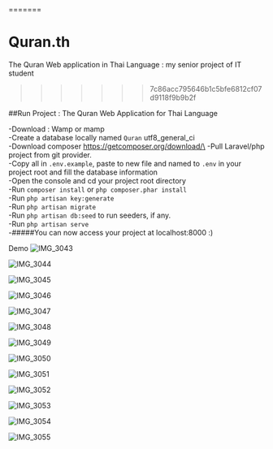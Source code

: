 =======
# Quran.th
The Quran Web application in Thai Language : my senior project of IT student
>>>>>>> 7c86acc795646b1c5bfe6812cf07d9118f9b9b2f

##Run Project : The Quran Web Application for Thai Language

-Download : Wamp or mamp\
-Create a database locally named `Quran`  utf8_general_ci\
-Download composer https://getcomposer.org/download/\
-Pull Laravel/php project from git provider.\
-Copy all in `.env.example`, paste to new file and named to `.env` in your project root and fill the database information\
-Open the console and cd your project root directory\
-Run `composer install` or `php composer.phar install`\
-Run `php artisan key:generate`\
-Run `php artisan migrate`\
-Run `php artisan db:seed` to run seeders, if any.\
-Run `php artisan serve`\
-#####You can now access your project at localhost:8000 :)


Demo
![IMG_3043](https://github.com/MidtorJya/Quran.th/assets/54342250/f12d1f0b-3adb-4468-8cda-344f14011ebd)

![IMG_3044](https://github.com/MidtorJya/Quran.th/assets/54342250/610012b7-ceeb-49e6-b552-f8f0cfec16d3)

![IMG_3045](https://github.com/MidtorJya/Quran.th/assets/54342250/0403fe3b-8689-440e-812e-7df6ef7b6b40)

![IMG_3046](https://github.com/MidtorJya/Quran.th/assets/54342250/f80315e5-229c-4bec-a2e3-6a0e14f001cb)

![IMG_3047](https://github.com/MidtorJya/Quran.th/assets/54342250/c875d850-caa5-498f-a64b-dbde4e2f6ccb)

![IMG_3048](https://github.com/MidtorJya/Quran.th/assets/54342250/b5ff70f6-7a7f-491a-be42-fbf50ccc8af7)

![IMG_3049](https://github.com/MidtorJya/Quran.th/assets/54342250/55e04839-d290-4dee-846d-84fafa7d2779)

![IMG_3050](https://github.com/MidtorJya/Quran.th/assets/54342250/eccd6489-a6d9-4606-9236-aded88abbc35)

![IMG_3051](https://github.com/MidtorJya/Quran.th/assets/54342250/f70f3e20-9ce9-405d-9c09-545f6340edf4)

![IMG_3052](https://github.com/MidtorJya/Quran.th/assets/54342250/d967e8ac-c102-46d8-86ad-a5296e059841)

![IMG_3053](https://github.com/MidtorJya/Quran.th/assets/54342250/74d46a39-ab63-4030-96f2-abd1baa4327b)

![IMG_3054](https://github.com/MidtorJya/Quran.th/assets/54342250/f018a354-c250-4c49-a358-e12c57d744c5)

![IMG_3055](https://github.com/MidtorJya/Quran.th/assets/54342250/be6c473e-5d3d-42d5-8e18-00de6a16a80c)


